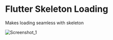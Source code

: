 # Flutter Skeleton Loading
Makes loading seamless with skeleton

![Screenshot_1](https://github.com/haidarfathin/Flutter_skeleton-loading/assets/24749494/955e30ff-1945-44f9-84ec-be5cbb76b10f)
